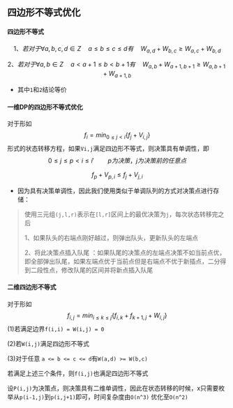 ## 四边形不等式优化

#### 四边形不等式

$$
1、若对于 \forall a,b,c,d \in Z  \quad a \le b \le c \le d 有 \quad W_{a,d} + W_{b,c} \ge W_{a,c} + W_{b,d}
$$

$$
2、若对于 \forall a,b \in Z  \quad a \lt a+1 \le b \lt b+1 有 \quad W_{a,b} + W_{a+1,b+1} \ge W_{a,b+1} + W_{a+1,b}
$$

- 其中`1`和`2`结论等价

 #### 一维DP的四边形不等式优化

对于形如
$$
f_i = min_{0 \le j \lt i} \{ f_j + V_{i,j}\}
$$
形式的状态转移方程，如果`Vi,j`满足四边形不等式，则决策具有单调性，即
$$
0 \le j \le p \lt i \le i' \qquad p为决策，j为决策前的任意点 
$$

$$
f_p + V_{p,i} \le f_j + V_{j,i}
$$

- 因为具有决策单调性，因此我们使用类似于单调队列的方式对决策点进行存储：

> 使用三元组`(j,l,r)`表示在`[l,r]`区间上的最优决策为`j`，每次状态转移完之后
>
> 1、如果队头的右端点刚好越过，则弹出队头，更新队头的左端点
>
> 2、将此决策点插入队尾 ：如果队尾的决策点的左端点决策不如当前点优，即全部弹出队尾，如果左端点优于当前点但是右端点不优于新插点，二分得到二段性点，修改队尾的区间并将新点插入队尾

#### 二维四边形不等式

对于形如
$$
f_{i,j} = min_{i \le k\le j}\{f_{i,k} + f_{k+1,j} + W_{i,j}\}
$$
(1)若满足边界`f(i,i) = W(i,j) = 0`

(2)若`W(i,j)`满足四边形不等式

(3)对于任意 `a <= b <= c <= d`有`W(a,d) >= W(b,c)`

若满足上述三个条件，则`f(i,j)`也满足四边形不等式

设`P(i,j)`为决策点，则决策具有二维单调性，因此在状态转移的时候，x只需要枚举从`p(i-1,j)`到`p(i,j+1)`即可，时间复杂度由`O(n^3)` 优化至`O(n^2)`